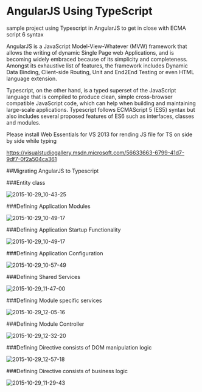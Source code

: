 # AngularJS Using TypeScript
sample project using Typescript in AngularJS to get in close with ECMA script 6 syntax

AngularJS is a JavaScript Model-View-Whatever (MVW) framework that allows the writing of dynamic Single Page web 
Applications, and is becoming widely embraced because of its simplicity and completeness. Amongst its exhaustive list 
of features, the framework includes Dynamic Data Binding, Client-side Routing, Unit and End2End Testing or even HTML 
language extension.

Typescript, on the other hand, is a typed superset of the JavaScript language that is compiled to produce clean, simple 
cross-browser compatible JavaScript code, which can help when building and maintaining large-scale applications. 
Typescript follows ECMAScript 5 (ES5) syntax but also includes several proposed features of ES6 such as interfaces, 
classes and modules.

Please install Web Essentials for VS 2013 for rending JS file for TS on side by side while typing 

https://visualstudiogallery.msdn.microsoft.com/56633663-6799-41d7-9df7-0f2a504ca361

##Migrating AngularJS to Typescript

###Entity class


![2015-10-29_10-43-25](https://cloud.githubusercontent.com/assets/10474169/10832092/46c76b4c-7e57-11e5-8d9a-168a39192f78.png)


###Defining Application Modules 

![2015-10-29_10-49-17](https://cloud.githubusercontent.com/assets/10474169/10832002/ac163a4c-7e56-11e5-837b-b3b4f77913ef.png)

###Defining Application Startup Functionality

![2015-10-29_10-49-17](https://cloud.githubusercontent.com/assets/10474169/10832002/ac163a4c-7e56-11e5-837b-b3b4f77913ef.png)

###Defining Application Configuration

![2015-10-29_10-57-49](https://cloud.githubusercontent.com/assets/10474169/10831997/ac0c6116-7e56-11e5-8dc8-5a89ad841dde.png)

###Defining Shared Services

![2015-10-29_11-47-00](https://cloud.githubusercontent.com/assets/10474169/10831998/ac0c98fc-7e56-11e5-8157-6f777a44130d.png)

###Defining Module specific services

![2015-10-29_12-05-16](https://cloud.githubusercontent.com/assets/10474169/10831999/ac0d5e9a-7e56-11e5-97a7-44a7c70dfaa0.png)

###Defining Module Controller

![2015-10-29_12-32-20](https://cloud.githubusercontent.com/assets/10474169/10832000/ac0d7254-7e56-11e5-8f4e-f55c4683fdc8.png)

###Defining Directive consists of DOM manipulation logic

![2015-10-29_12-57-18](https://cloud.githubusercontent.com/assets/10474169/10832001/ac0e35a4-7e56-11e5-96b8-c7f23061a677.png)

###Defining Directive consists of business logic

![2015-10-29_11-29-43](https://cloud.githubusercontent.com/assets/10474169/10831995/abf7887c-7e56-11e5-9f49-866f2fa2c317.png)

